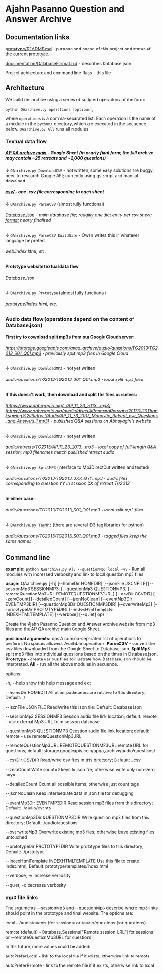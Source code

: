 # Ajahn Pasanno Question and Answer Archive

## Documentation links
[prototype/README.md](prototype/README.md) - purpose and scope of this project and status of the current prototype.

[documentation/DatabaseFormat.md](documentation/DatabaseFormat.md) - describes Database.json

Project achitecture and command line flags - this file


## Architecture
We build the archive using a series of scripted operations of the form:

`python QAarchive.py operations [options]`,

where `operations` is a comma-separated list. Each operation is the name of a module in the `python/` directory, which are executed in the sequence below. `QAarchive.py All` runs all modules.

### Textual data flow
##### [AP QA archive main](https://docs.google.com/spreadsheets/d/1JIOwbYh6M1Ax9O6tFsgpwWYoDPJRbWEzhB_nwyOSS20/edit?usp=sharing) - Google Sheet (in nearly final form; the full archive may contain ~25 retreats and ~2,000 questions)

↓ `QAarchive.py DownloadCSV` - not written; some easy solutions are buggy; need to research Google API; currently using gs script and manual download 

##### [csv/](csv/) - one .csv file corresponding to each sheet

↓ `QAarchive.py ParseCSV` (almost fully functional)

###### [Database.json](Database.json) - main database file; roughly one dict entry per csv sheet; [format](documentaion/DatabaseFormat.md) nearly finalised

↓ `QAarchive.py ParseCSV BuildSite` - Owen writes this in whatever language he prefers

###### web/Index.html, etc.

#### Prototype website textual data flow

###### [Database.json](Database.json)

↓ `QAarchive.py Prototype` (almost fully functional)

###### [prototype/Index.html](prototype/Index.html), etc.

### Audio data flow (operations depend on the content of Database.json)

#### First try to download split mp3s from our Google Cloud server:

###### https://storage.googleapis.com/apqa_archive/audio/questions/TG2013/TG2013_S01_Q01.mp3 - previously split mp3 files in Google Cloud

↓ `QAarchive.py DownloadMP3` - not yet written

###### audio/questions/TG2013/TG2013_S01_Q01.mp3 - local split mp3 files

#### If this doesn't work, then download and split the files ourselves:

###### [https://www.abhayagiri.org/../AP_11_23_2013...mp3](https://www.abhayagiri.org/media/discs/APasannoRetreats/2013%20Thanksgiving%20Retreat/Audio/AP_11_23_2013_Monastic_Retreat_eve_Questions_and_Answers_1.mp3) - published Q&A sessions on Abhayagiri's website

↓ `QAarchive.py DownloadMP3` - not yet written

###### audio/retreats/TG2013/AP_11_23_2013...mp3 - local copy of full-length Q&A session; mp3 filenames match published retreat audio

↓ `QAarchive.py SplitMP3` (interface to Mp3DirectCut written and tested)

###### audio/questions/TG2013/TG2013_SXX_QYY.mp3 - audio files corresponding to question YY in session XX of retreat TG2013

#### In either case:

###### audio/questions/TG2013/TG2013_S01_Q01.mp3 - local split mp3 files

↓ `QAarchive.py TagMP3` (there are several ID3 tag libraries for python)

###### audio/questions/TG2013/TG2013_S01_Q01.mp3 - tagged files keep the same names

## Command line

**example:** `python QAarchive.py All --questionMp3 local -vv` - Run all modules with increased verbosity and link to local question mp3 files

**usage:** QAarchive.py [-h] [--homeDir HOMEDIR] [--jsonFile JSONFILE] [--sessionMp3 SESSIONMP3]
                    [--questionMp3 QUESTIONMP3] [--remoteQuestionMp3URL REMOTEQUESTIONMP3URL] [--csvDir CSVDIR]
                    [--zeroCount] [--detailedCount] [--jsonNoClean] [--eventMp3Dir EVENTMP3DIR]
                    [--questionMp3Dir QUESTIONMP3DIR] [--overwriteMp3] [--prototypeDir PROTOTYPEDIR]
                    [--indexHtmlTemplate INDEXHTMLTEMPLATE] [--verbose] [--quiet]
                    ops

Create the Ajahn Pasanno Question and Answer Archive website from mp3 files and the AP QA archive main Google Sheet.

**positional arguments:**
  ops                   A comma-separated list of operations to perform. No spaces allowed. Available operations:
                        **ParseCSV** - convert the csv files downloaded from the Google Sheet to Database.json. **SplitMp3** -
                        split mp3 files into individual questions based on the times in Database.json. **Prototype** -
                        create various files to illustrate how Database.json should be interpreted. **All** - run all the
                        above modules in sequence.

options:

  -h, --help            show this help message and exit
  
  --homeDir HOMEDIR     All other pathnames are relative to this directory; Default: ./
  
  --jsonFile JSONFILE   Read/write this json file; Default: Database.json
  
  --sessionMp3 SESSIONMP3
                        Session audio file link location; default: remote - use external Mp3 URL from session database
                        
  --questionMp3 QUESTIONMP3
                        Question audio file link location; default: remote - use remoteQuestionMp3URL
                        
  --remoteQuestionMp3URL REMOTEQUESTIONMP3URL
                        remote URL for questions; default: storage.googleapis.com/apqa_archive/audio/questions/
                        
  --csvDir CSVDIR       Read/write csv files in this directory; Default: ./csv
  
  --zeroCount           Write count=0 keys to json file; otherwise write only non-zero keys
  
  --detailedCount       Count all possible items; otherwise just count tags
  
  --jsonNoClean         Keep intermediate data in json file for debugging
  
  --eventMp3Dir EVENTMP3DIR
                        Read session mp3 files from this directory; Default: ./audio/events
                        
  --questionMp3Dir QUESTIONMP3DIR
                        Write question mp3 files from this directory; Default: ./audio/questions
                        
  --overwriteMp3        Overwrite existing mp3 files; otherwise leave existing files untouched
  
  --prototypeDir PROTOTYPEDIR
                        Write prototype files to this directory; Default: ./prototype
                        
  --indexHtmlTemplate INDEXHTMLTEMPLATE
                        Use this file to create index.html; Default: prototype/templates/index.html
                        
  --verbose, -v         increase verbosity
  
  --quiet, -q           decrease verbosity

### mp3 file links

The arguments --sessionMp3 and --questionMp3 describe where mp3 links should point in the prototype and final website. The options are:

local - /audio/events (for sessions) or /audio/questions (for questions)

remote (default) - Database.Sessions["Remote session URL"] for sessions or --remoteQuestionMp3URL for questions

In the future, more values could be added:

autoPreferLocal - link to the local file if it exists, otherwise link to remote

autoPreferRemote - link to the remote file if it exists, otherwise link to local
